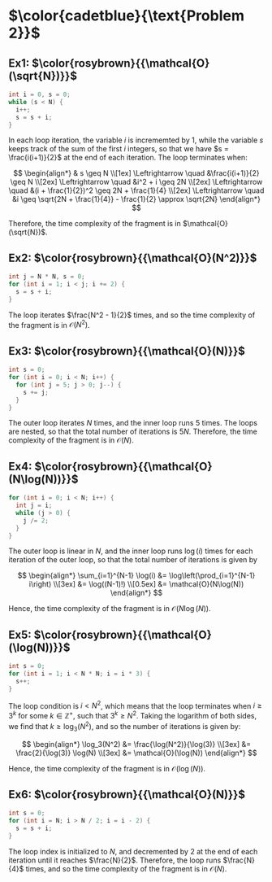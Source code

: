 # $\color{cadetblue}{\text{Problem 2}}$

## Ex1: $\color{rosybrown}{{\mathcal{O}(\sqrt{N})}}$

```c
int i = 0, s = 0;
while (s < N) {
  i++;
  s = s + i;
}
```

In each loop iteration, the variable $i$ is incrememted by $1$, while the variable $s$ keeps track of the sum of the first $i$ integers, so that we have $s = \frac{i(i+1)}{2}$ at the end of each iteration. The loop terminates when:

$$
\begin{align*}
& s \geq N \\[1ex]
\Leftrightarrow \quad &\frac{i(i+1)}{2} \geq N \\[2ex]
\Leftrightarrow \quad &i^2 + i \geq 2N \\[2ex]
\Leftrightarrow \quad &(i + \frac{1}{2})^2 \geq 2N + \frac{1}{4} \\[2ex]
\Leftrightarrow \quad &i \geq \sqrt{2N + \frac{1}{4}} - \frac{1}{2} \approx \sqrt{2N}
\end{align*}
$$

Therefore, the time complexity of the fragment is in $\mathcal{O}(\sqrt{N})$. 

## Ex2: $\color{rosybrown}{{\mathcal{O}(N^2)}}$

```c
int j = N * N, s = 0;
for (int i = 1; i < j; i += 2) {
  s = s + i;
}
```

The loop iterates $\frac{N^2 - 1}{2}$ times, and so the time complexity of the fragment is in $\mathcal{O}(N^2)$.

## Ex3: $\color{rosybrown}{{\mathcal{O}(N)}}$

```c
int s = 0;
for (int i = 0; i < N; i++) {
  for (int j = 5; j > 0; j--) {
    s += j;
  }
}
```

The outer loop iterates $N$ times, and the inner loop runs $5$ times. The loops are nested, so that the total number of iterations is $5N$. Therefore, the time complexity of the fragment is in $\mathcal{O}(N)$.

## Ex4: $\color{rosybrown}{{\mathcal{O}(N\log(N))}}$

```c
for (int i = 0; i < N; i++) {
  int j = i;
  while (j > 0) {
    j /= 2;
  }
}
```

The outer loop is linear in $N$, and the inner loop runs $\log(i)$ times for each iteration of the outer loop, so that the total number of iterations is given by

$$
\begin{align*}
\sum_{i=1}^{N-1} \log(i) &= \log\left(\prod_{i=1}^{N-1} i\right) \\[3ex]
&= \log((N-1)!) \\[0.5ex]
&= \mathcal{O}(N\log(N))
\end{align*}
$$

Hence, the time complexity of the fragment is in $\mathcal{O}(N\log(N))$.

## Ex5: $\color{rosybrown}{{\mathcal{O}(\log(N))}}$

```c
int s = 0;
for (int i = 1; i < N * N; i = i * 3) {
  s++;
}
```

The loop condition is $i < N^2$, which means that the loop terminates when $i \geq 3^k$ for some $k \in \mathbb{Z^+}$, such that $3^k \geq N^2$. Taking the logarithm of both sides, we find that $k \geq \log_3(N^2)$, and so the number of iterations is given by:

$$
\begin{align*}
\log_3(N^2) &= \frac{\log(N^2)}{\log(3)} \\[3ex]
&= \frac{2}{\log(3)} \log(N) \\[3ex]
&= \mathcal{O}(\log(N))
\end{align*}
$$

Hence, the time complexity of the fragment is in $\mathcal{O}(\log(N))$.

## Ex6: $\color{rosybrown}{{\mathcal{O}(N)}}$

```c
int s = 0;
for (int i = N; i > N / 2; i = i - 2) {
  s = s + i;
}
```

The loop index is initialized to $N$, and decremented by $2$ at the end of each iteration until it reaches $\frac{N}{2}$. Therefore, the loop runs $\frac{N}{4}$ times, and so the time complexity of the fragment is in $\mathcal{O}(N)$.

